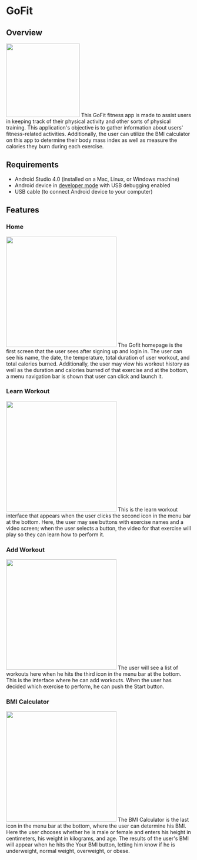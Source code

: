 # GoFit

## Overview

<img src="logo.png" width=200>
This GoFit fitness app is made to assist users in keeping track of their physical activity and other sorts of physical training. This application's objective is to gather information about users' fitness-related activities. Additionally, the user can utilize the BMI calculator on this app to determine their body mass index as well as measure the calories they burn during each exercise.

## Requirements
*   Android Studio 4.0 (installed on a Mac, Linux, or Windows machine)
*   Android device in [developer mode](https://developer.android.com/studio/debug/dev-options) with USB debugging enabled
*   USB cable (to connect Android device to your computer)

## Features

### Home
<img src="pic1.jpg" width=300>
The Gofit homepage is the first screen that the user sees after signing up and login in. The user can see his name, the date, the temperature, total duration of user workout, and total calories burned. Additionally, the user may view his workout history as well as the duration and calories burned of that exercise and at the bottom, a menu navigation bar is shown that user can click and launch it.


### Learn Workout
<img src="pic2.jpg" width=300>
This is the learn workout interface that appears when the user clicks the second icon in the menu bar at the bottom. Here, the user may see buttons with exercise names and a video screen; when the user selects a button, the video for that exercise will play so they can learn how to perform it.


### Add Workout
<img src="pic3.jpg" width=300>
The user will see a list of workouts here when he hits the third icon in the menu bar at the bottom. This is the interface where he can add workouts. When the user has decided which exercise to perform, he can push the Start button.


### BMI Calculator
<img src="pic4.jpg" width=300>
The BMI Calculator is the last icon in the menu bar at the bottom, where the user can determine his BMI. Here the user chooses whether he is male or female and enters his height in centimeters, his weight in kilograms, and age. The results of the user's BMI will appear when he hits the Your BMI button, letting him know if he is underweight, normal weight, overweight, or obese.






